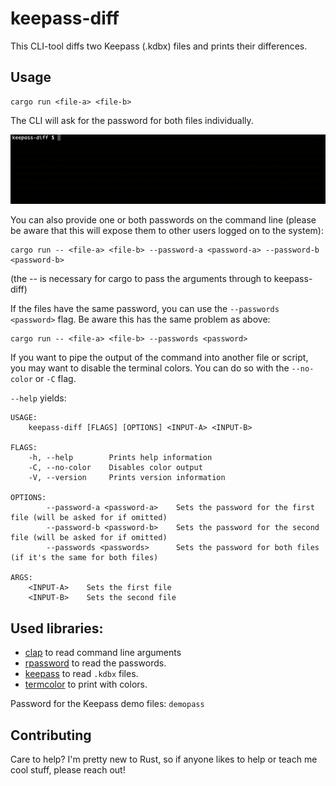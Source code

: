 # keepass-diff

This CLI-tool diffs two Keepass (.kdbx) files and prints their differences.

## Usage

```
cargo run <file-a> <file-b>
```

The CLI will ask for the password for both files individually.

![Example Screencast](docs/screencast.gif)

You can also provide one or both passwords on the command line (please be aware
that this will expose them to other users logged on to the system):

```
cargo run -- <file-a> <file-b> --password-a <password-a> --password-b <password-b>
```

(the -- is necessary for cargo to pass the arguments through to keepass-diff)

If the files have the same password, you can use the `--passwords <password>` 
flag. Be aware this has the same problem as above:

```
cargo run -- <file-a> <file-b> --passwords <password>
```

If you want to pipe the output of the command into another file or script, you 
may want to disable the terminal colors. You can do so with the `--no-color` or 
`-C` flag.

`--help` yields:

```
USAGE:
    keepass-diff [FLAGS] [OPTIONS] <INPUT-A> <INPUT-B>

FLAGS:
    -h, --help        Prints help information
    -C, --no-color    Disables color output
    -V, --version     Prints version information

OPTIONS:
        --password-a <password-a>    Sets the password for the first file (will be asked for if omitted)
        --password-b <password-b>    Sets the password for the second file (will be asked for if omitted)
        --passwords <passwords>      Sets the password for both files (if it's the same for both files)

ARGS:
    <INPUT-A>    Sets the first file
    <INPUT-B>    Sets the second file
```

## Used libraries:

* [clap](https://clap.rs/) to read command line arguments
* [rpassword](https://github.com/conradkdotcom/rpassword) to read the passwords.
* [keepass](https://github.com/sseemayer/keepass-rs) to read `.kdbx` files.
* [termcolor](https://github.com/BurntSushi/termcolor) to print with colors.

Password for the Keepass demo files: `demopass`

## Contributing

Care to help? I'm pretty new to Rust, so if anyone likes to help or teach me 
cool stuff, please reach out!
